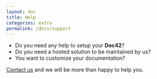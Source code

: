 ```yaml
---
layout: doc
title: Help
categories: extra
permalink: /docs/support
---
```


<ul>
<li>Do you need any help to setup your <b>Doc42</b>?</li> 
<li>Do you need a hosted solution to be maintained by us?</li> 
<li>You want to customize your documentation?</li> 
</ul>

<a href="mailto:support@doc42.io">Contact us</a> and we will be more than happy to help you.

<p>
<i style="color: #E91E63" class="fa fa-heart fa-5x animated tada infinite"></i>
</p>
